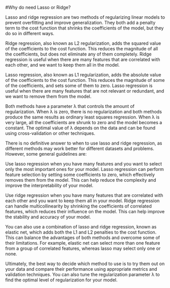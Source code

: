 
#Why do need Lasso or Ridge?

Lasso and ridge regression are two methods of regularizing linear models to prevent overfitting and improve generalization. They both add a penalty term to the cost function that shrinks the coefficients of the model, but they do so in different ways.

Ridge regression, also known as L2 regularization, adds the squared value of the coefficients to the cost function. This reduces the magnitude of all the coefficients, but does not eliminate any of them completely. Ridge regression is useful when there are many features that are correlated with each other, and we want to keep them all in the model.

Lasso regression, also known as L1 regularization, adds the absolute value of the coefficients to the cost function. This reduces the magnitude of some of the coefficients, and sets some of them to zero. Lasso regression is useful when there are many features that are not relevant or redundant, and we want to remove them from the model.

Both methods have a parameter λ that controls the amount of regularization. When λ is zero, there is no regularization and both methods produce the same results as ordinary least squares regression. When λ is very large, all the coefficients are shrunk to zero and the model becomes a constant. The optimal value of λ depends on the data and can be found using cross-validation or other techniques.

There is no definitive answer to when to use lasso and ridge regression, as different methods may work better for different datasets and problems. However, some general guidelines are:

Use lasso regression when you have many features and you want to select only the most important ones for your model. Lasso regression can perform feature selection by setting some coefficients to zero, which effectively removes them from the model. This can help reduce the complexity and improve the interpretability of your model.

Use ridge regression when you have many features that are correlated with each other and you want to keep them all in your model. Ridge regression can handle multicollinearity by shrinking the coefficients of correlated features, which reduces their influence on the model. This can help improve the stability and accuracy of your model.

You can also use a combination of lasso and ridge regression, known as elastic net, which adds both the L1 and L2 penalties to the cost function. This can balance the advantages of both methods and overcome some of their limitations. For example, elastic net can select more than one feature from a group of correlated features, whereas lasso may select only one or none.

Ultimately, the best way to decide which method to use is to try them out on your data and compare their performance using appropriate metrics and validation techniques. You can also tune the regularization parameter λ to find the optimal level of regularization for your model.